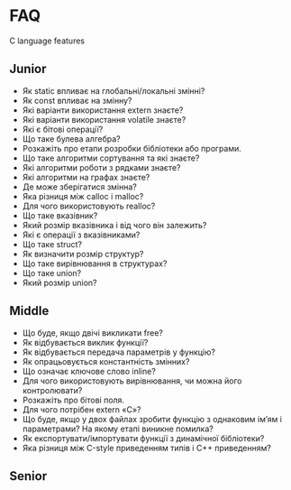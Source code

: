 # FAQ

C language features

## Junior

- Як static впливає на глобальні/локальні змінні?
- Як сonst впливає на змінну?
- Які варіанти використання extern знаєте?
- Які варіанти використання volatile знаєте?
- Які є бітові операції?
- Що таке булева алгебра?
- Розкажіть про етапи розробки бібліотеки або програми.
- Що таке алгоритми сортування та які знаєте?
- Які алгоритми роботи з рядками знаєте?
- Які алгоритми на графах знаєте?
- Де може зберігатися змінна?
- Яка різниця між calloc і malloc?
- Для чого використовують realloc?
- Що таке вказівник?
- Який розмір вказівника і від чого він залежить?
- Які є операції з вказівниками?
- Що таке struct?
- Як визначити розмір структур?
- Що таке вирівнювання в структурах?
- Що таке union?
- Який розмір union?

## Middle

- Що буде, якщо двічі викликати free?
- Як відбувається виклик функції?
- Як відбувається передача параметрів у функцію?
- Як опрацьовується константність змінних?
- Що означає ключове слово inline?
- Для чого використовують вирівнювання, чи можна його контролювати?
- Розкажіть про бітові поля.
- Для чого потрібен extern «C»?
- Що буде, якщо у двох файлах зробити функцію з однаковим ім’ям і параметрами? На якому етапі виникне помилка?
- Як експортувати/імпортувати функції з динамічної бібліотеки?
- Яка різниця між С-style приведенням типів і C++ приведенням?

## Senior
